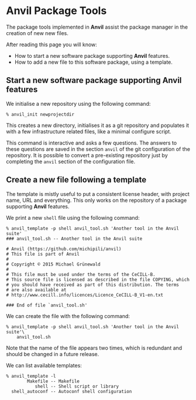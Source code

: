 # Anvil Package Tools

The package tools implemented in **Anvil** assist the package manager
in the creation of new new files.

After reading this page you will know:

- How to start a new software package supporting **Anvil** features.
- How to add a new file to this software package, using a template.


## Start a new software package supporting Anvil features

We initialise a new repository using the following command:

```console
% anvil_init newprojectdir
```

This creates a new directory, initialises it as a git repository and
populates it with a few infrastructure related files, like a minimal
configure script.

This command is interactive and asks a few questions.  The answers to
these questions are saved in the section `anvil` of the git
configuration of the repository.  It is possible to convert a pre-existing
repository just by completing the `anvil` section of the configuration file.


## Create a new file following a template

The template is mistly useful to put a consistent license header, with
project name, URL and everything.  This only works on the repository
of a package supporting **Anvil** features.


We print a new `shell` file using the following command:

```console
% anvil_template -p shell anvil_tool.sh 'Another tool in the Anvil suite'
### anvil_tool.sh -- Another tool in the Anvil suite

# Anvil (https://github.com/michipili/anvil)
# This file is part of Anvil
#
# Copyright © 2015 Michael Grünewald
#
# This file must be used under the terms of the CeCILL-B.
# This source file is licensed as described in the file COPYING, which
# you should have received as part of this distribution. The terms
# are also available at
# http://www.cecill.info/licences/Licence_CeCILL-B_V1-en.txt

### End of file `anvil_tool.sh'
```

We can create the file with the following command:

```console
% anvil_template -p shell anvil_tool.sh 'Another tool in the Anvil suite'\
    anvil_tool.sh
```

Note that the name of the file appears two times, which is redundant
and should be changed in a future release.


We can list available templates:

```console
% anvil_template -l
        Makefile -- Makefile
           shell -- Shell script or library
  shell_autoconf -- Autoconf shell configuration
```
